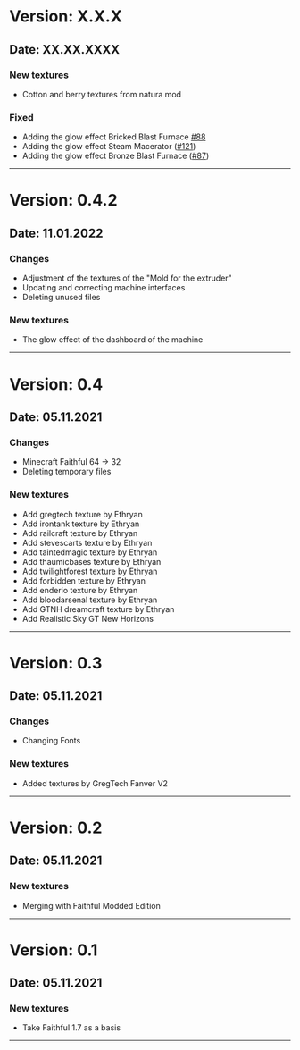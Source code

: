 # Version: X.X.X

## Date: XX.XX.XXXX

### New textures

- Cotton and berry textures from natura mod

### Fixed

- Adding the glow effect Bricked Blast Furnace [#88](https://github.com/Eldrinn-Elantey/URP-Universal-Minecraft-Resourcepacks/issues/88)
- Adding the glow effect Steam Macerator ([#121](https://github.com/Eldrinn-Elantey/URP-Universal-Minecraft-Resourcepacks/issues/121))
- Adding the glow effect Bronze Blast Furnace ([#87](https://github.com/Eldrinn-Elantey/URP-Universal-Minecraft-Resourcepacks/issues/87))

---

# Version: 0.4.2

## Date: 11.01.2022

### Changes

- Adjustment of the textures of the "Mold for the extruder"
- Updating and correcting machine interfaces
- Deleting unused files

### New textures

- The glow effect of the dashboard of the machine

---

# Version: 0.4

## Date: 05.11.2021

### Changes

- Minecraft Faithful 64 -> 32
- Deleting temporary files

### New textures

- Add gregtech texture by Ethryan
- Add irontank texture by Ethryan
- Add railcraft texture by Ethryan
- Add stevescarts texture by Ethryan
- Add taintedmagic texture by Ethryan
- Add thaumicbases texture by Ethryan
- Add twilightforest texture by Ethryan
- Add forbidden texture by Ethryan
- Add enderio texture by Ethryan
- Add bloodarsenal texture by Ethryan
- Add GTNH dreamcraft texture by Ethryan
- Add Realistic Sky GT New Horizons

---

# Version: 0.3

## Date: 05.11.2021

### Changes

- Changing Fonts

### New textures

- Added textures by GregTech Fanver V2

---

# Version: 0.2

## Date: 05.11.2021

### New textures

- Merging with Faithful Modded Edition

---

# Version: 0.1

## Date: 05.11.2021

### New textures

- Take Faithful 1.7 as a basis

---
